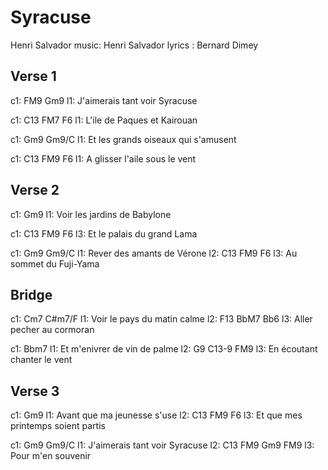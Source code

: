 
# Syracuse

Henri Salvador
music: Henri Salvador
lyrics : Bernard Dimey
 
## Verse 1

c1: FM9                     Gm9
l1: J'aimerais tant voir Syracuse

c1:         C13         FM7   F6
l1: L'ile de Paques et Kairouan

c1:                              Gm9   Gm9/C
l1: Et les grands oiseaux qui s'amusent

c1:           C13           FM9   F6
l1: A glisser l'aile sous le vent

## Verse 2

c1:                          Gm9
l1: Voir les jardins de Babylone

c1:         C13           FM9   F6
l3: Et le palais du grand Lama

c1:                       Gm9  Gm9/C
l1: Rever des amants de Vérone
l2:           C13      FM9   F6
l3: Au sommet du Fuji-Yama

## Bridge
c1:                       Cm7  C#m7/F
l1: Voir le pays du matin calme
l2:         F13         BbM7  Bb6
l3: Aller pecher au cormoran

c1:                        Bbm7
l1: Et m'enivrer de vin de palme
l2:        G9              C13-9  FM9
l3: En écoutant chanter le vent

## Verse 3
c1:                       Gm9
l1: Avant que ma jeunesse s'use
l2:            C13           FM9   F6
l3: Et que mes printemps soient partis

c1:                          Gm9  Gm9/C
l1: J'aimerais tant voir Syracuse
l2:             C13       FM9       Gm9      FM9
l3: Pour m'en souvenir